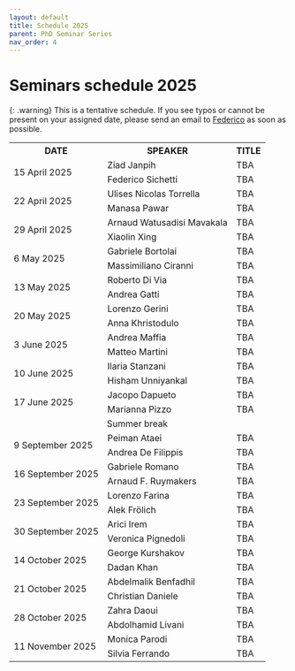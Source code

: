 ```yaml
---
layout: default
title: Schedule 2025
parent: PhD Seminar Series
nav_order: 4
---
```


# Seminars schedule 2025

{: .warning}
This is a tentative schedule. If you see typos or cannot be present on your assigned date, please send an email to <a href="mailto:federico.sichetti@edu.unige.it">Federico</a> as soon as possible.

<!-- {: .highlight }
The next appointment is scheduled for **06 November 2024** for **Matteo Martini**'s seminar, room 214, 2:30 PM. -->

<!--
<td rowspan="2">1 April 2025</td>
<td rowspan="2">8 April 2025</td>
<td rowspan="2">15 April 2025</td>
<td rowspan="2">22 April 2025</td>
<td rowspan="2">29 April 2025</td>
<td rowspan="2">6 May 2025</td>
<td rowspan="2">13 May 2025</td>
<td rowspan="2">20 May 2025</td>
<td rowspan="2">27 May 2025</td>
<td rowspan="2">3 June 2025</td>
<td rowspan="2">10 June 2025</td>
<td rowspan="2">17 June 2025</td>
<td rowspan="2">1 July 2025</td>
<td rowspan="2">8 July 2025</td>
<td rowspan="2">15 July 2025</td>
<td rowspan="2">22 July 2025</td>
<td rowspan="2">29 July 2025</td>
<td rowspan="2">9 September 2025</td>
<td rowspan="2">16 September 2025</td>
<td rowspan="2">23 September 2025</td>
<td rowspan="2">30 September 2025</td>
<td rowspan="2">7 October 2025</td>
<td rowspan="2">14 October 2025</td>
<td rowspan="2">21 October 2025</td>
<td rowspan="2">28 October 2025</td>
<td rowspan="2">4 November 2025</td>
<td rowspan="2">11 November 2025</td>
<td rowspan="2">18 November 2025</td>
<td rowspan="2">25 November 2025</td>
<td rowspan="2">02 December 2025</td>
<td rowspan="2">9 December 2025</td>
<td rowspan="2">16 December 2025</td>
-->

<table>
    <tr>
        <th>DATE</th>
        <th>SPEAKER</th>
        <th>TITLE</th>
    </tr>
    <!-- April -->
    <tr>
        <td rowspan="2">15 April 2025</td>
        <td>Ziad Janpih</td>
        <td>TBA</td>
    </tr>
    <tr>
        <td>Federico Sichetti</td>
        <td>TBA</td>
    </tr>
    <tr>
        <td rowspan="2">22 April 2025</td>
        <td>Ulises Nicolas Torrella</td>
        <td>TBA</td>
    </tr>
    <tr>
        <td>Manasa Pawar</td>
        <td>TBA</td>
    </tr>
    <tr>
        <td rowspan="2">29 April 2025</td>
        <td>Arnaud Watusadisi Mavakala</td>
        <td>TBA</td>
    </tr>
    <tr>
        <td>Xiaolin Xing</td>
        <td>TBA</td>
    </tr>
    <!-- May -->
    <tr>
        <td rowspan="2">6 May 2025</td>
        <td>Gabriele Bortolai</td>
        <td>TBA</td>
    </tr>
    <tr>
        <td>Massimiliano Ciranni</td>
        <td>TBA</td>
    </tr>
    <tr>
        <td rowspan="2">13 May 2025</td>
        <td>Roberto Di Via</td>
        <td>TBA</td>
    </tr>
    <tr>
        <td>Andrea Gatti</td>
        <td>TBA</td>
    </tr>
    <tr>
        <td rowspan="2">20 May 2025</td>
        <td>Lorenzo Gerini</td>
        <td>TBA</td>
    </tr>
    <tr>
        <td>Anna Khristodulo</td>
        <td>TBA</td>
    </tr>
    <!-- June -->
    <tr>
        <td rowspan="2">3 June 2025</td>
        <td>Andrea Maffia</td>
        <td>TBA</td>
    </tr>
    <tr>
        <td>Matteo Martini</td>
        <td>TBA</td>
    </tr>
    <tr>
        <td rowspan="2">10 June 2025</td>
        <td>Ilaria Stanzani</td>
        <td>TBA</td>
    </tr>
    <tr>
        <td>Hisham Unniyankal</td>
        <td>TBA</td>
    </tr>
    <tr>
        <td rowspan="2">17 June 2025</td>
        <td>Jacopo Dapueto</td>
        <td>TBA</td>
    </tr>
    <tr>
        <td>Marianna Pizzo</td>
        <td>TBA</td>
    </tr>
    <tr>
        <td colspan="3" style="text-align: center;">Summer break</td>
    </tr>
    <!-- September -->
    <tr>
        <td rowspan="2">9 September 2025</td>
        <td>Peiman Ataei</td>
        <td>TBA</td>
    </tr>
    <tr>
        <td>Andrea De Filippis</td>
        <td>TBA</td>
    </tr>
    <tr>
        <td rowspan="2">16 September 2025</td>
        <td>Gabriele Romano</td>
        <td>TBA</td>
    </tr>
    <tr>
        <td>Arnaud F. Ruymakers</td>
        <td>TBA</td>
    </tr>
    <tr>
        <td rowspan="2">23 September 2025</td>
        <td>Lorenzo Farina</td>
        <td>TBA</td>
    </tr>
    <tr>
        <td>Alek Frölich</td>
        <td>TBA</td>
    </tr>
    <tr>
        <td rowspan="2">30 September 2025</td>
        <td>Arici Irem</td>
        <td>TBA</td>
    </tr>
    <tr>
        <td>Veronica Pignedoli</td>
        <td>TBA</td>
    </tr>
    <!-- October -->
    <tr>
        <td rowspan="2">14 October 2025</td>
        <td>George Kurshakov</td>
        <td>TBA</td>
    </tr>
    <tr>
        <td>Dadan Khan</td>
        <td>TBA</td>
    </tr>
    <tr>
        <td rowspan="2">21 October 2025</td>
        <td>Abdelmalik Benfadhil</td>
        <td>TBA</td>
    </tr>
    <tr>
        <td>Christian Daniele</td>
        <td>TBA</td>
    </tr>
    <tr>
        <td rowspan="2">28 October 2025</td>
        <td>Zahra Daoui</td>
        <td>TBA</td>
    </tr>
    <tr>
        <td>Abdolhamid Livani</td>
        <td>TBA</td>
    </tr>
    <!-- November -->
    <tr>
        <td rowspan="2">11 November 2025</td>
        <td>Monica Parodi</td>
        <td>TBA</td>
    </tr>
    <tr>
        <td>Silvia Ferrando</td>
        <td>TBA</td>
    </tr>
</table>